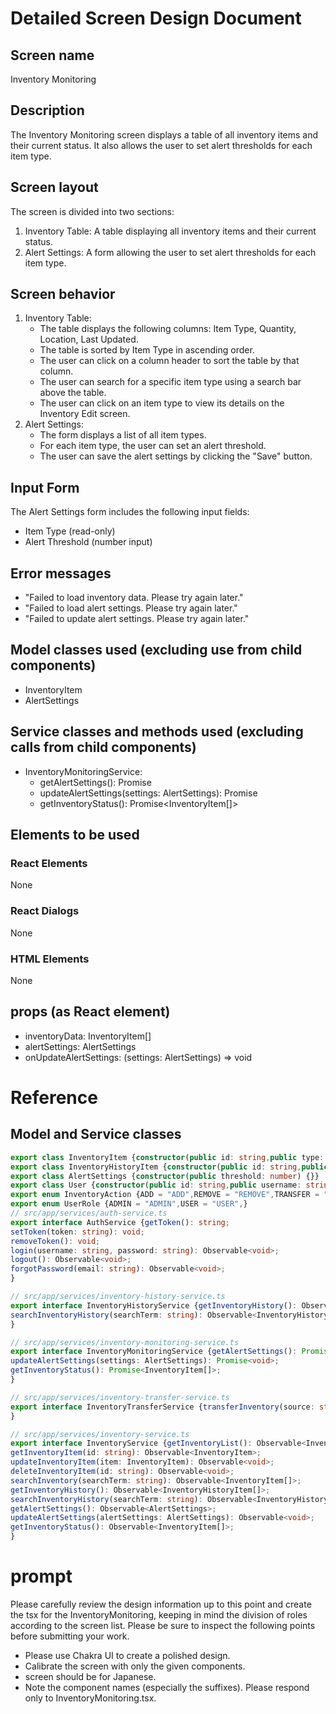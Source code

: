 # Detailed Screen Design Document

## Screen name
Inventory Monitoring

## Description
The Inventory Monitoring screen displays a table of all inventory items and their current status. It also allows the user to set alert thresholds for each item type.

## Screen layout
The screen is divided into two sections:
1. Inventory Table: A table displaying all inventory items and their current status.
2. Alert Settings: A form allowing the user to set alert thresholds for each item type.

## Screen behavior
1. Inventory Table:
   - The table displays the following columns: Item Type, Quantity, Location, Last Updated.
   - The table is sorted by Item Type in ascending order.
   - The user can click on a column header to sort the table by that column.
   - The user can search for a specific item type using a search bar above the table.
   - The user can click on an item type to view its details on the Inventory Edit screen.
2. Alert Settings:
   - The form displays a list of all item types.
   - For each item type, the user can set an alert threshold.
   - The user can save the alert settings by clicking the "Save" button.

## Input Form
The Alert Settings form includes the following input fields:
- Item Type (read-only)
- Alert Threshold (number input)

## Error messages
- "Failed to load inventory data. Please try again later."
- "Failed to load alert settings. Please try again later."
- "Failed to update alert settings. Please try again later."

## Model classes used (excluding use from child components)
- InventoryItem
- AlertSettings

## Service classes and methods used (excluding calls from child components)
- InventoryMonitoringService:
  - getAlertSettings(): Promise<AlertSettings>
  - updateAlertSettings(settings: AlertSettings): Promise<void>
  - getInventoryStatus(): Promise<InventoryItem[]>
## Elements to be used
### React Elements
None
### React Dialogs
None
### HTML Elements
None
## props (as React element)
- inventoryData: InventoryItem[]
- alertSettings: AlertSettings
- onUpdateAlertSettings: (settings: AlertSettings) => void

# Reference
## Model and Service classes
```typescript
export class InventoryItem {constructor(public id: string,public type: string,public quantity: number,public location: string,public lastUpdated: Date) {}}
export class InventoryHistoryItem {constructor(public id: string,public action: InventoryAction,public type: string,public quantity: number,public location: string,public date: Date) {}}
export class AlertSettings {constructor(public threshold: number) {}}
export class User {constructor(public id: string,public username: string,public password: string,public email: string,public role: UserRole) {}}
export enum InventoryAction {ADD = "ADD",REMOVE = "REMOVE",TRANSFER = "TRANSFER",}
export enum UserRole {ADMIN = "ADMIN",USER = "USER",}
// src/app/services/auth-service.ts
export interface AuthService {getToken(): string;
setToken(token: string): void;
removeToken(): void;
login(username: string, password: string): Observable<void>;
logout(): Observable<void>;
forgotPassword(email: string): Observable<void>;
}

// src/app/services/inventory-history-service.ts
export interface InventoryHistoryService {getInventoryHistory(): Observable<InventoryHistoryItem[]>;
searchInventoryHistory(searchTerm: string): Observable<InventoryHistoryItem[]>;
}

// src/app/services/inventory-monitoring-service.ts
export interface InventoryMonitoringService {getAlertSettings(): Promise<AlertSettings>;
updateAlertSettings(settings: AlertSettings): Promise<void>;
getInventoryStatus(): Promise<InventoryItem[]>;
}

// src/app/services/inventory-transfer-service.ts
export interface InventoryTransferService {transferInventory(source: string, destination: string, quantity: number): Promise<void>;
}

// src/app/services/inventory-service.ts
export interface InventoryService {getInventoryList(): Observable<InventoryItem[]>;
getInventoryItem(id: string): Observable<InventoryItem>;
updateInventoryItem(item: InventoryItem): Observable<void>;
deleteInventoryItem(id: string): Observable<void>;
searchInventory(searchTerm: string): Observable<InventoryItem[]>;
getInventoryHistory(): Observable<InventoryHistoryItem[]>;
searchInventoryHistory(searchTerm: string): Observable<InventoryHistoryItem[]>;
getAlertSettings(): Observable<AlertSettings>;
updateAlertSettings(alertSettings: AlertSettings): Observable<void>;
getInventoryStatus(): Observable<InventoryItem[]>;
}

```

# prompt
Please carefully review the design information up to this point and create the tsx for the InventoryMonitoring, keeping in mind the division of roles according to the screen list.
Please be sure to inspect the following points before submitting your work.
- Please use Chakra UI to create a polished design.
- Calibrate the screen with only the given components.
- screen should be for Japanese.
- Note the component names (especially the suffixes).
Please respond only to InventoryMonitoring.tsx.
